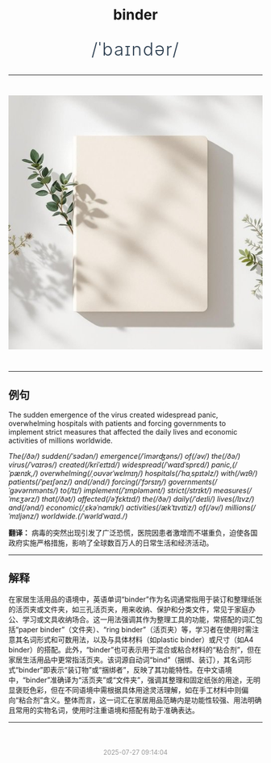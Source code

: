 <div align="center">

# binder

<div style="margin: 30px 0;">
<h1 style="font-size: 2.5em; font-weight: 300; letter-spacing: 2px; margin: 0; color: #2c3e50;">
/ˈbaɪndər/
</h1>
</div>

</div>

---

<div align="center" style="margin: 40px 0;">

![binder](images/binder.png)

</div>

---

## 例句

The sudden emergence of the virus created widespread panic, overwhelming hospitals with patients and forcing governments to implement strict measures that affected the daily lives and economic activities of millions worldwide.

*The(/ðə/) sudden(/ˈsədən/) emergence(/ˈimərʤəns/) of(/əv/) the(/ðə/) virus(/ˈvaɪrəs/) created(/kriˈeɪtɪd/) widespread(/ˈwaɪdˈsprɛd/) panic,(/ˈpænɪk,/) overwhelming(/ˌoʊvərˈwɛlmɪŋ/) hospitals(/ˈhɑˌspɪtəlz/) with(/wɪθ/) patients(/ˈpeɪʃənz/) and(/ənd/) forcing(/ˈfɔrsɪŋ/) governments(/ˈgəvərnmənts/) to(/tɪ/) implement(/ˈɪmpləmənt/) strict(/strɪkt/) measures(/ˈmɛʒərz/) that(/ðət/) affected(/əˈfɛktɪd/) the(/ðə/) daily(/ˈdeɪli/) lives(/lɪvz/) and(/ənd/) economic(/ˌɛkəˈnɑmɪk/) activities(/ækˈtɪvɪtiz/) of(/əv/) millions(/ˈmɪljənz/) worldwide.(/ˈwərldˈwaɪd./)*

**翻译：** 病毒的突然出现引发了广泛恐慌，医院因患者激增而不堪重负，迫使各国政府实施严格措施，影响了全球数百万人的日常生活和经济活动。

---

## 解释

在家居生活用品的语境中，英语单词“binder”作为名词通常指用于装订和整理纸张的活页夹或文件夹，如三孔活页夹，用来收纳、保护和分类文件，常见于家庭办公、学习或文具收纳场合。这一用法强调其作为整理工具的功能，常搭配的词汇包括“paper binder”（文件夹）、“ring binder”（活页夹）等，学习者在使用时需注意其名词形式和可数用法，以及与具体材料（如plastic binder）或尺寸（如A4 binder）的搭配。此外，“binder”也可表示用于混合或粘合材料的“粘合剂”，但在家居生活用品中更常指活页夹。该词源自动词“bind”（捆绑、装订），其名词形式“binder”即表示“装订物”或“捆绑者”，反映了其功能特性。在中文语境中，“binder”准确译为“活页夹”或“文件夹”，强调其整理和固定纸张的用途，无明显褒贬色彩，但在不同语境中需根据具体用途灵活理解，如在手工材料中则偏向“粘合剂”含义。整体而言，这一词汇在家居用品范畴内是功能性较强、用法明确且常用的实物名词，使用时注重语境和搭配有助于准确表达。


---

<div align="center" style="margin-top: 50px;">
<small style="color: #999; font-size: 0.9em;">2025-07-27 09:14:04</small>
</div>
